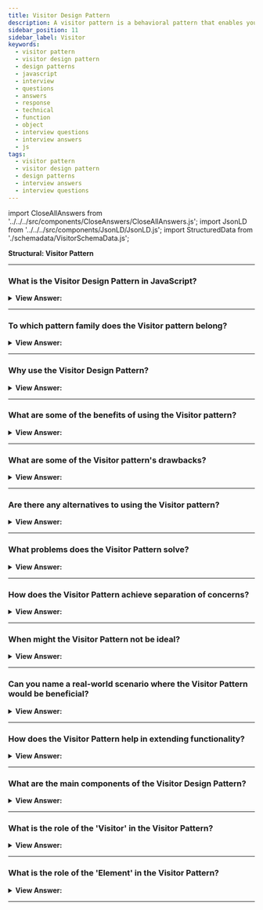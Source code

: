 ```yaml
---
title: Visitor Design Pattern
description: A visitor pattern is a behavioral pattern that enables you to decouple algorithms from the objects on which they operate.
sidebar_position: 11
sidebar_label: Visitor
keywords:
  - visitor pattern
  - visitor design pattern
  - design patterns
  - javascript
  - interview
  - questions
  - answers
  - response
  - technical
  - function
  - object
  - interview questions
  - interview answers
  - js
tags:
  - visitor pattern
  - visitor design pattern
  - design patterns
  - interview answers
  - interview questions
---
```


import CloseAllAnswers from '../../../src/components/CloseAnswers/CloseAllAnswers.js';
import JsonLD from '../../../src/components/JsonLD/JsonLD.js';
import StructuredData from './schemadata/VisitorSchemaData.js';

<JsonLD data={StructuredData} />

<head>
  <title>Visitor Pattern | JavaScript Interview Questions</title>
</head>

**Structural: Visitor Pattern**

<CloseAllAnswers />

---

### What is the Visitor Design Pattern in JavaScript?

<details className='answer'>
  <summary>
    <strong>View Answer:</strong>
  </summary>
  <div>
  <div>
      <strong>Interview Response:</strong> The Visitor design pattern is a behavioral pattern that allows for adding new operations to existing object structures without modifying their classes by separating them into visitor objects.<br/>
    </div>
    <br/>
    <div>
      <strong>Technical Response:</strong> Visitor is a behavioral design pattern that lets you detach algorithms from the objects on which they act. The Visitor pattern adds new methods to a group of objects without affecting them, and the new logic gets housed in a distinct entity known as the Visitor.<br/>
    </div>
    <div>
</div><br />
  <div><strong className="codeExample">Code Example:</strong><br /><br />

<img src="/img/javascript-visitor.jpg" /><br /><br />

**The objects participating in this pattern are:**

**ObjectStructure** -- example code: _employees array_

- maintains a collection of elements that can get iterated over

**Elements** -- example code: _Employee objects_

- defines an accept method that accepts visitor objects
- in the accept method, the Visitor's visit method gets invoked with 'this' as a parameter

**Visitor** -- example code: _ExtraSalary, ExtraVacation_

- implements a visit method. The element getting visited is the argument when the element's changes get made.

<br/>

```js
let Employee = function (name, salary, vacation) {
  let self = this;

  this.accept = function (visitor) {
    visitor.visit(self);
  };

  this.getName = function () {
    return name;
  };

  this.getSalary = function () {
    return salary;
  };

  this.setSalary = function (sal) {
    salary = sal;
  };

  this.getVacation = function () {
    return vacation;
  };

  this.setVacation = function (vac) {
    vacation = vac;
  };
};

let ExtraSalary = function () {
  this.visit = function (emp) {
    emp.setSalary(emp.getSalary() * 1.1);
  };
};

let ExtraVacation = function () {
  this.visit = function (emp) {
    emp.setVacation(emp.getVacation() + 2);
  };
};

function run() {
  let employees = [
    new Employee('John', 10000, 10),
    new Employee('Mary', 20000, 21),
    new Employee('Boss', 250000, 51),
  ];

  let visitorSalary = new ExtraSalary();
  let visitorVacation = new ExtraVacation();

  for (let i = 0, len = employees.length; i < len; i++) {
    let emp = employees[i];

    emp.accept(visitorSalary);
    emp.accept(visitorVacation);
    console.log(
      emp.getName() +
        ': $' +
        emp.getSalary() +
        ' and ' +
        emp.getVacation() +
        ' vacation days'
    );
  }
}

run();

/*

OUTPUT:

John: $11000 and 12 vacation days
Mary: $22000 and 23 vacation days
Boss: $275000 and 53 vacation days

*/
```

</div>
 </div>

</details>

---

### To which pattern family does the Visitor pattern belong?

<details>
  <summary>
    <strong>View Answer:</strong>
  </summary>
  <div>
    <div>
      <strong>Interview Response:</strong> The Visitor pattern belongs to the behavioral pattern family in JavaScript, which focuses on communication and interaction between objects and classes.
    </div>
  </div>
</details>

---

### Why use the Visitor Design Pattern?

<details>
  <summary>
    <strong>View Answer:</strong>
  </summary>
  <div>
  <div>
      <strong>Interview Response:</strong> The Visitor Pattern is useful when you need to perform operations across a disparate set of objects. It promotes loose coupling and easier addition of operations.
    </div>
    <br />
    <div>
      <strong>Technical Response:</strong> The JavaScript Visitor Pattern should be used when you have a complex object structure and need to add new operations without modifying the object classes, or when you need to separate concerns.<br/><br/><strong>We can use the visitor pattern when:</strong>
    </div>
    <br />
    <div></div>

- Similar procedures must get done on various data structure objects.
- Specific operations must get carried out on multiple items in the data structure.
- You wish to make libraries or frameworks more extensible.

<br />
  </div>
</details>

---

### What are some of the benefits of using the Visitor pattern?

<details>
  <summary>
    <strong>View Answer:</strong>
  </summary>
  <div>
  <div>
      <strong>Interview Response:</strong> Some benefits of using the Visitor pattern in JavaScript include improved separation of concerns, flexibility, and extensibility, as well as reduced coupling and better code organization.
    </div>
    <br />
    <div>
      <strong>Technical Response:</strong> Benefits of the Visitor Pattern
    </div>
    <br />
    <div></div>

- The principle of open/closed. You may add new behavior that works with objects of various classes without modifying the classes themselves.
- Single Responsibility Principle. You can move multiple versions of the same behavior into the same class.
- While working with various objects, a visitor object might get helpful information. This information is helpful if you wish to traverse a complicated object structure, such as an object tree, and apply the Visitor to each item in the structure.

<br />
  </div>
</details>

---

### What are some of the Visitor pattern's drawbacks?

<details>
  <summary>
    <strong>View Answer:</strong>
  </summary>
  <div>
  <div>
      <strong>Interview Response:</strong> Some drawbacks of the Visitor pattern in JavaScript include increased complexity and overhead, as well as potential issues with maintaining and coordinating visitor objects as the codebase grows.
    </div>
    <br />
    <div>
      <strong>Technical Response:</strong> Drawbacks of the Visitor Pattern.
    </div>
    <br />
    <div></div>

- Every time a class is added or withdrawn from the element hierarchy, you must notify all visitors.
- Visitors may not have access to the private fields and methods of the components they get expected to operate.

<br />
  </div>
</details>

---

### Are there any alternatives to using the Visitor pattern?

<details>
  <summary>
    <strong>View Answer:</strong>
  </summary>
  <div>
    <div>
      <strong>Interview Response:</strong> There are several alternatives to the Visitor pattern including the Command Pattern, using sealed types, lambda expressions, or polymorphism.
    </div>
    <br />
  </div>
</details>

---

### What problems does the Visitor Pattern solve?

<details>
  <summary><strong>View Answer:</strong></summary>
  <div>
  <div><strong>Interview Response:</strong> It helps in adding new operations without changing the classes of the elements on which they operate, thus avoiding a major change in an existing codebase.
  </div>
  </div>
</details>

---

### How does the Visitor Pattern achieve separation of concerns?

<details>
  <summary><strong>View Answer:</strong></summary>
  <div>
  <div><strong>Interview Response:</strong> It separates algorithms from structures, allowing structures to be modified independently from the algorithms applied to them.
  </div>
  </div>
</details>

---

### When might the Visitor Pattern not be ideal?

<details>
  <summary><strong>View Answer:</strong></summary>
  <div>
  <div><strong>Interview Response:</strong> It's not ideal when an object structure changes often, as each change might require a new visitor interface or the existing visitors to be modified.
  </div>
  </div>
</details>

---

### Can you name a real-world scenario where the Visitor Pattern would be beneficial?

<details>
  <summary><strong>View Answer:</strong></summary>
  <div>
  <div><strong>Interview Response:</strong> It's useful in document object models (DOMs) for web pages, where various operations like rendering, text extraction, etc. can be performed on the elements.
  </div>
  </div>
</details>

---

### How does the Visitor Pattern help in extending functionality?

<details>
  <summary><strong>View Answer:</strong></summary>
  <div>
  <div><strong>Interview Response:</strong> It lets you add new operations without changing the classes of the elements, facilitating the extension of functionality.
  </div>
  </div>
</details>

---

### What are the main components of the Visitor Design Pattern?

<details>
  <summary><strong>View Answer:</strong></summary>
  <div>
  <div><strong>Interview Response:</strong> The main components are the Visitor, Concrete Visitor, Element, Concrete Element, and Object Structure.
  </div>
  </div>
</details>

---

### What is the role of the 'Visitor' in the Visitor Pattern?

<details>
  <summary><strong>View Answer:</strong></summary>
  <div>
  <div><strong>Interview Response:</strong> The Visitor is an interface declaring a visit operation for each type of Concrete Element in the object structure.
  </div>
  </div>
</details>

---

### What is the role of the 'Element' in the Visitor Pattern?

<details>
  <summary><strong>View Answer:</strong></summary>
  <div>
  <div><strong>Interview Response:</strong> The Element is an interface defining an accept operation that takes a visitor object as an argument.
  </div>
  </div>
</details>

---

